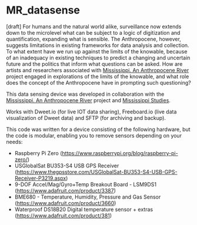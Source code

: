 # MR_datasense
[draft] 
For humans and the natural world alike, surveillance now extends down to the microlevel what can be subject to a logic of digitization and quantification, expanding what is sensible. The Anthropocene, however, suggests limitations in existing frameworks for data analysis and collection. To what extent have we run up against the limits of the knowable, because of an inadequacy in existing techniques to predict a changing and uncertain future and the politics that inform what questions can be asked. How are artists and researchers associated with <a href="https://www.hkw.de/en/programm/projekte/2018/mississippi_an_anthropocene_river/mississippi_an_anthropocene_river_start.php">Mississippi. An Anthropocene River</a> project engaged in explorations of the limits of the knowable, and what role does the concept of the Anthropocene have in prompting such questioning?

This data sensing device was developed in collaboration with the <a href="https://www.hkw.de/en/programm/projekte/2018/mississippi_an_anthropocene_river/mississippi_an_anthropocene_river_start.php">Mississippi. An Anthropocene River</a> project and <a href="http://mississippistudies.org/">Mississippi Studies</a>.

Works with Dweet.io (for live IOT data sharing), Freeboard.io (live data visualization of Dweet data) and SFTP (for archiving and backup).

This code was written for a device consisting of the following hardware, but the code is modular, enabling you to remove sensors depending on your needs:

* Raspberry Pi Zero (https://www.raspberrypi.org/blog/raspberry-pi-zero/)
* USGlobalSat BU353-S4 USB GPS Receiver (https://www.thegpsstore.com/USGlobalSat-BU353-S4-USB-GPS-Receiver-P3219.aspx)
* 9-DOF Accel/Mag/Gyro+Temp Breakout Board - LSM9DS1 (https://www.adafruit.com/product/3387)
* BME680 - Temperature, Humidity, Pressure and Gas Sensor (https://www.adafruit.com/product/3660)
* Waterproof DS18B20 Digital temperature sensor + extras (https://www.adafruit.com/product/381)


